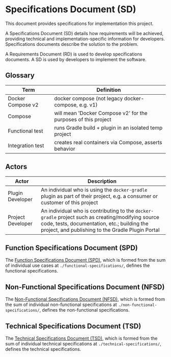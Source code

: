 # Specifications Document (SD)

This document provides specifications for implementation this project.

A Specifications Document (SD) details how requirements will be achieved, providing technical and 
implementation-specific information for developers.  Specifications documents describe the solution to the problem.

A Requirements Document (RD) is used to develop specifications documents.  A SD is used by  developers to implement the
software.

## Glossary

| Term              | Definition                                                     |
|-------------------|----------------------------------------------------------------|
| Docker Compose v2 | docker compose (not legacy docker-compose, e.g. v1)            |
| Compose           | will mean 'Docker Compose v2' for the purposes of this project |
| Functional test   | runs Gradle build + plugin in an isolated temp project         |
| Integration test  | creates real containers via Compose, asserts behavior          |

## Actors

| Actor             | Description                                                                                                                                                                                           |
|-------------------|-------------------------------------------------------------------------------------------------------------------------------------------------------------------------------------------------------|
| Plugin Developer  | An individual who is using the `docker-gradle` plugin as part of their project, e.g. a consumer or customer of this project                                                                           |
| Project Developer | An individual who is contributing to the `docker-gradle` project such as creating/modifying source code, tests, documentation, etc.; building the project, and publishing to the Gradle Plugin Portal |

## Function Specifications Document (SPD)
The [Function Specifications Document (SPD)](functional-specifications), which is formed from the sum of individual use 
cases at `./functional-specifications/`, defines the functional specifications.

## Non-Functional Specifications Document (NFSD)
The [Non-Functional Specifications Document (NFSD)](non-functional-specifications), which is formed from the sum of 
individual non-functional specifications at `./non-functional-specifications/`, defines the non-functional 
specifications.

## Technical Specifications Document (TSD)
The [Technical Specifications Document (TSD)](technical-specifications), which is formed from the sum of individual
technical specifications at `./technical-specifications/`, defines the technical specifications.

